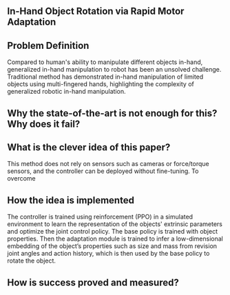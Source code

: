 ## In-Hand Object Rotation via Rapid Motor Adaptation

## Problem Definition
Compared to human's ability to manipulate different objects in-hand, generalized in-hand manipulation to robot has been an unsolved challenge. Traditional method has demonstrated in-hand manipulation of limited objects using multi-fingered hands, highlighting the complexity of generalized robotic in-hand manipulation.

## Why the state-of-the-art is not enough for this? Why does it fail?


## What is the clever idea of this paper?
This method does not rely on sensors such as cameras or force/torque sensors, and the controller can be deployed without fine-tuning. To overcome 

## How the idea is implemented
The controller is trained using reinforcement (PPO) in a simulated environment to learn the representation of the objects' extrinsic parameters and optimize the joint control policy. 
The base policy is trained with object properties. Then the adaptation module is trained to infer a low-dimensional embedding of the object’s properties such as size and mass from revision joint angles and action history, which is then used by the base policy to rotate the object.

##  How is success proved and measured?
